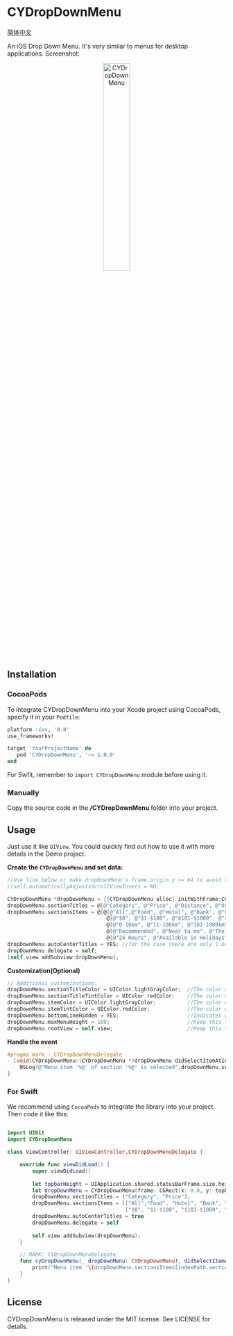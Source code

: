 # CYDropDownMenu
[简体中文](https://github.com/chenyun122/CYDropDownMenu/blob/master/README_CN.md)   

An iOS Drop Down Menu. It's very similar to menus for desktop applications. Screenshot:  

<p align="center" >
<img src="https://github.com/chenyun122/CYDropDownMenu/blob/master/ScreenShots/CYDropDownMenu.gif?raw=true" alt="CYDropDownMenu" title="CYDropDownMenu" width="35%" height="35%" />
</p>

## Installation
###  CocoaPods
To integrate CYDropDownMenu into your Xcode project using CocoaPods, specify it in your `Podfile`:
```ruby
platform :ios, '8.0'
use_frameworks!

target 'YourProjectName' do
   pod 'CYDropDownMenu', '~> 1.0.0'
end
```
For Swfit, remember to `import CYDropDownMenu` module before using it.

###  Manually
Copy the source code in the **/CYDropDownMenu** folder into your project.  

## Usage
Just use it like `UIView`. You could quickly find out how to use it with more details in the Demo project.

**Create the `CYDropDownMenu` and set data:**
```Objective-C
//Use line below or make dropDownMenu's frame.origin.y >= 64 to avoid the wrong insets if ViewController is with an UINavigationController
//self.automaticallyAdjustsScrollViewInsets = NO;

CYDropDownMenu *dropDownMenu = [[CYDropDownMenu alloc] initWithFrame:CGRectMake(0, 64, self.view.frame.size.width, 45)];
dropDownMenu.sectionTitles = @[@"Category", @"Price", @"Distance", @"Order", @"More"];
dropDownMenu.sectionsItems = @[@[@"All",@"Food", @"Hotel", @"Bank", @"Cinema", @"Entertainment"],
                                @[@"$0", @"$1-$100", @"$101-$1000", @">$1000"],
                                @[@"0-10km", @"11-100km", @"101-1000km", @">1000km"],
                                @[@"Recommended", @"Near to me", @"The highest sales", @"Hots"],
                                @[@"24 Hours", @"Available in Holidays"]];
dropDownMenu.autoCenterTitles = YES; //for the case there are only 1 or 2 titles, we center them.
dropDownMenu.delegate = self;
[self.view addSubview:dropDownMenu];
```


**Customization(Optional)**
```Objective-C
// Additional customizations:
dropDownMenu.sectionTitleColor = UIColor.lightGrayColor;  //The color of top titles
dropDownMenu.sectionTitleTintColor = UIColor.redColor;    //The color of top selected titles
dropDownMenu.itemColor = UIColor.lightGrayColor;          //The color of menu item
dropDownMenu.itemTintColor = UIColor.redColor;            //The color of selected menu item
dropDownMenu.bottomLineHidden = YES;                      //Indicates whether display the bottom line
dropDownMenu.maxMenuHeight = 100;                         //Keep this to nil usually. The Menu height is automatically calculated, and limited in rootview's height. Set this property if you want to limit the height precisely.
dropDownMenu.rootView = self.view;                        //Keep this to nil usually. The ViewController's view will be considered as rootView if the property is not set. Set this property to limite the DropDownMenu and its actions into a particular SubView.
```


**Handle the event**
```Objective-C
#pragma mark - CYDropDownMenuDelegate
- (void)CYDropDownMenu:(CYDropDownMenu *)dropDownMenu didSelectItemAtIndexPath:(NSIndexPath *)indexPath {
    NSLog(@"Menu item '%@' of section '%@' is selected",dropDownMenu.sectionsItems[indexPath.section][indexPath.row], dropDownMenu.sectionTitles[indexPath.section]);
}
```


### For Swift  
We recommend using `CocoaPods` to integrate the library into your project. Then code it like this:
```Swift

import UIKit
import CYDropDownMenu

class ViewController: UIViewController,CYDropDownMenuDelegate {

    override func viewDidLoad() {
        super.viewDidLoad()
        
        let topbarHeight = UIApplication.shared.statusBarFrame.size.height + (self.navigationController != nil ? self.navigationController!.navigationBar.frame.size.height : CGFloat(0.0))
        let dropDownMenu = CYDropDownMenu(frame: CGRect(x: 0.0, y: topbarHeight, width: self.view.frame.size.width, height: 45.0))
        dropDownMenu.sectionTitles = ["Category", "Price"];
        dropDownMenu.sectionsItems = [["All","Food", "Hotel", "Bank", "Cinema", "Entertainment"],
                                      ["$0", "$1-$100", "$101-$1000", ">$1000"]];
        dropDownMenu.autoCenterTitles = true
        dropDownMenu.delegate = self
        
        self.view.addSubview(dropDownMenu);
    }

    // MARK: CYDropDownMenuDelegate
    func cyDropDownMenu(_ dropDownMenu: CYDropDownMenu!, didSelectItemAt indexPath: IndexPath!) {
        print("Menu item '\(dropDownMenu.sectionsItems[indexPath.section][indexPath.row])' of section '\(dropDownMenu.sectionTitles[indexPath.section])' is selected")
    }
}

```

## License
CYDropDownMenu is released under the MIT license. See LICENSE for details.
